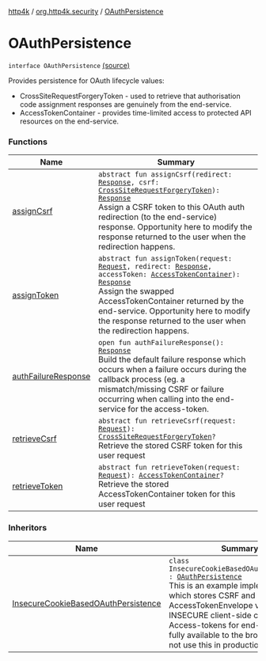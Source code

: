 [http4k](../../index.md) / [org.http4k.security](../index.md) / [OAuthPersistence](./index.md)

# OAuthPersistence

`interface OAuthPersistence` [(source)](https://github.com/http4k/http4k/blob/master/http4k-security-oauth/src/main/kotlin/org/http4k/security/OAuthPersistence.kt#L12)

Provides persistence for OAuth lifecycle values:

* CrossSiteRequestForgeryToken - used to retrieve that authorisation code assignment responses are genuinely from the end-service.
* AccessTokenContainer - provides time-limited access to protected API resources on the end-service.

### Functions

| Name | Summary |
|---|---|
| [assignCsrf](assign-csrf.md) | `abstract fun assignCsrf(redirect: `[`Response`](../../org.http4k.core/-response/index.md)`, csrf: `[`CrossSiteRequestForgeryToken`](../-cross-site-request-forgery-token/index.md)`): `[`Response`](../../org.http4k.core/-response/index.md)<br>Assign a CSRF token to this OAuth auth redirection (to the end-service) response. Opportunity here to modify the response returned to the user when the redirection happens. |
| [assignToken](assign-token.md) | `abstract fun assignToken(request: `[`Request`](../../org.http4k.core/-request/index.md)`, redirect: `[`Response`](../../org.http4k.core/-response/index.md)`, accessToken: `[`AccessTokenContainer`](../-access-token-container/index.md)`): `[`Response`](../../org.http4k.core/-response/index.md)<br>Assign the swapped AccessTokenContainer returned by the end-service. Opportunity here to modify the response returned to the user when the redirection happens. |
| [authFailureResponse](auth-failure-response.md) | `open fun authFailureResponse(): `[`Response`](../../org.http4k.core/-response/index.md)<br>Build the default failure response which occurs when a failure occurs during the callback process (eg. a mismatch/missing CSRF or failure occurring when calling into the end-service for the access-token. |
| [retrieveCsrf](retrieve-csrf.md) | `abstract fun retrieveCsrf(request: `[`Request`](../../org.http4k.core/-request/index.md)`): `[`CrossSiteRequestForgeryToken`](../-cross-site-request-forgery-token/index.md)`?`<br>Retrieve the stored CSRF token for this user request |
| [retrieveToken](retrieve-token.md) | `abstract fun retrieveToken(request: `[`Request`](../../org.http4k.core/-request/index.md)`): `[`AccessTokenContainer`](../-access-token-container/index.md)`?`<br>Retrieve the stored AccessTokenContainer token for this user request |

### Inheritors

| Name | Summary |
|---|---|
| [InsecureCookieBasedOAuthPersistence](../-insecure-cookie-based-o-auth-persistence/index.md) | `class InsecureCookieBasedOAuthPersistence : `[`OAuthPersistence`](./index.md)<br>This is an example implementation which stores CSRF and AccessTokenEnvelope values in an INSECURE client-side cookie. Access-tokens for end-services are fully available to the browser so do not use this in production! |
